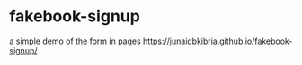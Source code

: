 # fakebook-signup
a simple demo of the form in pages
https://junaidbkibria.github.io/fakebook-signup/
